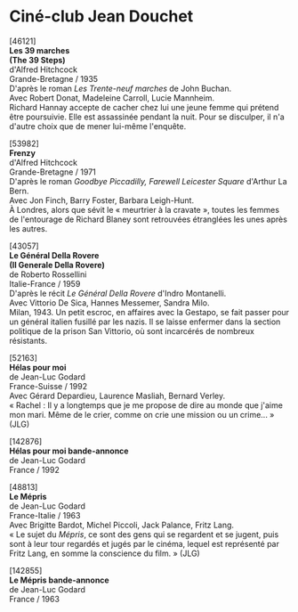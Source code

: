 # Ciné-club Jean Douchet

[46121]  
**Les 39 marches**  
**(The 39 Steps)**  
d'Alfred Hitchcock  
Grande-Bretagne / 1935  
D'après le roman _Les Trente-neuf marches_ de John Buchan.  
Avec Robert Donat, Madeleine Carroll, Lucie Mannheim.  
Richard Hannay accepte de cacher chez lui une jeune femme qui prétend être poursuivie. Elle est assassinée pendant la nuit. Pour se disculper, il n'a d'autre choix que de mener lui-même l'enquête.

[53982]  
**Frenzy**  
d'Alfred Hitchcock  
Grande-Bretagne / 1971  
D'après le roman _Goodbye Piccadilly, Farewell Leicester Square_ d'Arthur La Bern.  
Avec Jon Finch, Barry Foster, Barbara Leigh-Hunt.  
À Londres, alors que sévit le « meurtrier à la cravate », toutes les femmes de l'entourage de Richard Blaney sont retrouvées étranglées les unes après les autres.

[43057]  
**Le Général Della Rovere**  
**(Il Generale Della Rovere)**  
de Roberto Rossellini  
Italie-France / 1959  
D'après le récit _Le Général Della Rovere_ d'Indro Montanelli.  
Avec Vittorio De Sica, Hannes Messemer, Sandra Milo.  
Milan, 1943. Un petit escroc, en affaires avec la Gestapo, se fait passer pour un général italien fusillé par les nazis. Il se laisse enfermer dans la section politique de la prison San Vittorio, où sont incarcérés de nombreux résistants.

[52163]  
**Hélas pour moi**  
de Jean-Luc Godard  
France-Suisse / 1992  
Avec Gérard Depardieu, Laurence Masliah, Bernard Verley.  
« Rachel : Il y a longtemps que je me propose de dire au monde que j'aime mon mari. Même de le crier, comme on crie une mission ou un crime... » (JLG)

[142876]  
**Hélas pour moi bande-annonce**  
de Jean-Luc Godard  
France / 1992

[48813]  
**Le Mépris**  
de Jean-Luc Godard  
France-Italie / 1963  
Avec Brigitte Bardot, Michel Piccoli, Jack Palance, Fritz Lang.  
« Le sujet du _Mépris_, ce sont des gens qui se regardent et se jugent, puis sont à leur tour regardés et jugés par le cinéma, lequel est représenté par Fritz Lang, en somme la conscience du film. » (JLG)

[142855]  
**Le Mépris bande-annonce**  
de Jean-Luc Godard  
France / 1963

